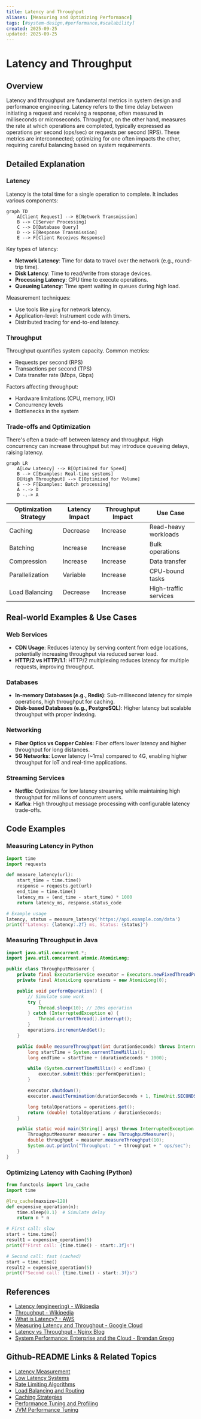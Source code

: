 ```yaml
---
title: Latency and Throughput
aliases: [Measuring and Optimizing Performance]
tags: [#system-design,#performance,#scalability]
created: 2025-09-25
updated: 2025-09-25
---
```


# Latency and Throughput

## Overview

Latency and throughput are fundamental metrics in system design and performance engineering. Latency refers to the time delay between initiating a request and receiving a response, often measured in milliseconds or microseconds. Throughput, on the other hand, measures the rate at which operations are completed, typically expressed as operations per second (ops/sec) or requests per second (RPS). These metrics are interconnected; optimizing for one often impacts the other, requiring careful balancing based on system requirements.

## Detailed Explanation

### Latency

Latency is the total time for a single operation to complete. It includes various components:

```mermaid
graph TD
    A[Client Request] --> B[Network Transmission]
    B --> C[Server Processing]
    C --> D[Database Query]
    D --> E[Response Transmission]
    E --> F[Client Receives Response]
```

Key types of latency:
- **Network Latency**: Time for data to travel over the network (e.g., round-trip time).
- **Disk Latency**: Time to read/write from storage devices.
- **Processing Latency**: CPU time to execute operations.
- **Queueing Latency**: Time spent waiting in queues during high load.

Measurement techniques:
- Use tools like `ping` for network latency.
- Application-level: Instrument code with timers.
- Distributed tracing for end-to-end latency.

### Throughput

Throughput quantifies system capacity. Common metrics:
- Requests per second (RPS)
- Transactions per second (TPS)
- Data transfer rate (Mbps, Gbps)

Factors affecting throughput:
- Hardware limitations (CPU, memory, I/O)
- Concurrency levels
- Bottlenecks in the system

### Trade-offs and Optimization

There's often a trade-off between latency and throughput. High concurrency can increase throughput but may introduce queueing delays, raising latency.

```mermaid
graph LR
    A[Low Latency] --> B[Optimized for Speed]
    B --> C[Examples: Real-time systems]
    D[High Throughput] --> E[Optimized for Volume]
    E --> F[Examples: Batch processing]
    A -.-> D
    D -.-> A
```

| Optimization Strategy | Latency Impact | Throughput Impact | Use Case |
|-----------------------|----------------|-------------------|----------|
| Caching | Decrease | Increase | Read-heavy workloads |
| Batching | Increase | Increase | Bulk operations |
| Compression | Increase | Increase | Data transfer |
| Parallelization | Variable | Increase | CPU-bound tasks |
| Load Balancing | Decrease | Increase | High-traffic services |

## Real-world Examples & Use Cases

### Web Services
- **CDN Usage**: Reduces latency by serving content from edge locations, potentially increasing throughput via reduced server load.
- **HTTP/2 vs HTTP/1.1**: HTTP/2 multiplexing reduces latency for multiple requests, improving throughput.

### Databases
- **In-memory Databases (e.g., Redis)**: Sub-millisecond latency for simple operations, high throughput for caching.
- **Disk-based Databases (e.g., PostgreSQL)**: Higher latency but scalable throughput with proper indexing.

### Networking
- **Fiber Optics vs Copper Cables**: Fiber offers lower latency and higher throughput for long distances.
- **5G Networks**: Lower latency (~1ms) compared to 4G, enabling higher throughput for IoT and real-time applications.

### Streaming Services
- **Netflix**: Optimizes for low latency streaming while maintaining high throughput for millions of concurrent users.
- **Kafka**: High throughput message processing with configurable latency trade-offs.

## Code Examples

### Measuring Latency in Python

```python
import time
import requests

def measure_latency(url):
    start_time = time.time()
    response = requests.get(url)
    end_time = time.time()
    latency_ms = (end_time - start_time) * 1000
    return latency_ms, response.status_code

# Example usage
latency, status = measure_latency('https://api.example.com/data')
print(f"Latency: {latency:.2f} ms, Status: {status}")
```

### Measuring Throughput in Java

```java
import java.util.concurrent.*;
import java.util.concurrent.atomic.AtomicLong;

public class ThroughputMeasurer {
    private final ExecutorService executor = Executors.newFixedThreadPool(10);
    private final AtomicLong operations = new AtomicLong(0);

    public void performOperation() {
        // Simulate some work
        try {
            Thread.sleep(10); // 10ms operation
        } catch (InterruptedException e) {
            Thread.currentThread().interrupt();
        }
        operations.incrementAndGet();
    }

    public double measureThroughput(int durationSeconds) throws InterruptedException {
        long startTime = System.currentTimeMillis();
        long endTime = startTime + (durationSeconds * 1000);

        while (System.currentTimeMillis() < endTime) {
            executor.submit(this::performOperation);
        }

        executor.shutdown();
        executor.awaitTermination(durationSeconds + 1, TimeUnit.SECONDS);

        long totalOperations = operations.get();
        return (double) totalOperations / durationSeconds;
    }

    public static void main(String[] args) throws InterruptedException {
        ThroughputMeasurer measurer = new ThroughputMeasurer();
        double throughput = measurer.measureThroughput(10);
        System.out.println("Throughput: " + throughput + " ops/sec");
    }
}
```

### Optimizing Latency with Caching (Python)

```python
from functools import lru_cache
import time

@lru_cache(maxsize=128)
def expensive_operation(n):
    time.sleep(0.1)  # Simulate delay
    return n * n

# First call: slow
start = time.time()
result1 = expensive_operation(5)
print(f"First call: {time.time() - start:.3f}s")

# Second call: fast (cached)
start = time.time()
result2 = expensive_operation(5)
print(f"Second call: {time.time() - start:.3f}s")
```

## References

- [Latency (engineering) - Wikipedia](https://en.wikipedia.org/wiki/Latency_(engineering))
- [Throughput - Wikipedia](https://en.wikipedia.org/wiki/Throughput)
- [What is Latency? - AWS](https://aws.amazon.com/what-is/latency/)
- [Measuring Latency and Throughput - Google Cloud](https://cloud.google.com/architecture/measuring-latency-and-throughput)
- [Latency vs Throughput - Nginx Blog](https://www.nginx.com/blog/latency-vs-throughput/)
- [System Performance: Enterprise and the Cloud - Brendan Gregg](https://www.brendangregg.com/systems-performance-2nd-edition-book.html)

## Github-README Links & Related Topics

- [Latency Measurement](../latency-measurement/README.md)
- [Low Latency Systems](../low-latency-systems/README.md)
- [Rate Limiting Algorithms](../rate-limiting-algorithms/README.md)
- [Load Balancing and Routing](../load-balancing-and-routing/README.md)
- [Caching Strategies](../caching-strategies/README.md)
- [Performance Tuning and Profiling](../../java/performance-tuning-and-profiling/README.md)
- [JVM Performance Tuning](../../java/jvm-performance-tuning/README.md)